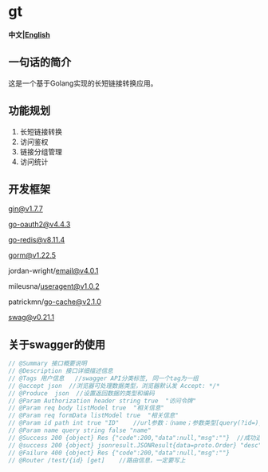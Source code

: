 # gt

**中文|[English](https://github.com/bingfenglai/gt/blob/main/README.md)** 

## 一句话的简介

这是一个基于Golang实现的长短链接转换应用。
## 功能规划
1. 长短链接转换
2. 访问鉴权
3. 链接分组管理
4. 访问统计
## 开发框架
gin@v1.7.7

go-oauth2@v4.4.3

go-redis@v8.11.4

gorm@v1.22.5

jordan-wright/email@v4.0.1

mileusna/useragent@v1.0.2

patrickmn/go-cache@v2.1.0

swag@v0.21.1

## 关于swagger的使用

```go
// @Summary 接口概要说明
// @Description 接口详细描述信息
// @Tags 用户信息   //swagger API分类标签, 同一个tag为一组
// @accept json  //浏览器可处理数据类型，浏览器默认发 Accept: */*
// @Produce  json  //设置返回数据的类型和编码
// @Param Authorization header string true  "访问令牌"
// @Param req body listModel true  "相关信息"
// @Param req formData listModel true  "相关信息"
// @Param id path int true "ID"    //url参数：（name；参数类型[query(?id=),path(/123)]；数据类型；required；参数描述）
// @Param name query string false "name"
// @Success 200 {object} Res {"code":200,"data":null,"msg":""}  //成功返回的数据结构， 最后是示例
// @success 200 {object} jsonresult.JSONResult{data=proto.Order} "desc"
// @Failure 400 {object} Res {"code":200,"data":null,"msg":""}
// @Router /test/{id} [get]    //路由信息，一定要写上
```

